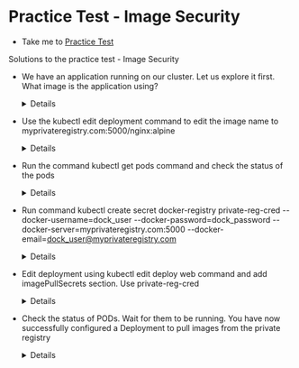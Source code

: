 # Practice Test - Image Security
  - Take me to [Practice Test](https://kodekloud.com/topic/practice-test-image-security/)

Solutions to the practice test - Image Security
- We have an application running on our cluster. Let us explore it first. What image is the application using?

  <details>
  
  ```
  $ kubectl get deploy -o wide
  ```
  
  </details>
  
- Use the kubectl edit deployment command to edit the image name to myprivateregistry.com:5000/nginx:alpine

  <details>
  
  ```
  $ kubectl edit deployment web
  ```
  
  </details>
  
- Run the command kubectl get pods command and check the status of the pods

  <details>
  
  ```
  $ kubectl get pods
  ```
  
  </details>
  
- Run command kubectl create secret docker-registry private-reg-cred --docker-username=dock_user --docker-password=dock_password --docker-server=myprivateregistry.com:5000 --docker-email=dock_user@myprivateregistry.com
  
  <details>
  
  ```
  $ kubectl create secret docker-registry private-reg-cred --docker-username=dock_user --docker-password=dock_password --docker-server=myprivateregistry.com:5000 --docker-email=dock_user@myprivateregistry.com
  ```
  
  </details>
  
- Edit deployment using kubectl edit deploy web command and add imagePullSecrets section. Use private-reg-cred
  
  <details>
  
  ```
  $ kubectl edit deploy web
  ```
  
  </details>
  
- Check the status of PODs. Wait for them to be running. You have now successfully configured a Deployment to pull images from the private registry
  
  <details>
  
  ```
  $ kubectl get pods
  ```
  </details>
